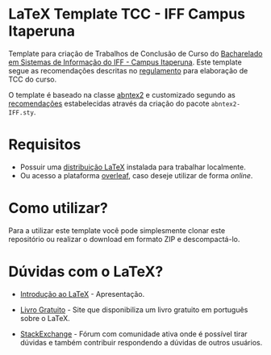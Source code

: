 # LaTeX Template TCC - IFF Campus Itaperuna

Template para criação de Trabalhos de Conclusão de Curso do [Bacharelado em Sistemas de Informação do IFF - Campus Itaperuna](https://portal1.iff.edu.br/nossos-campi/itaperuna/cursos/cursos-superiores/sistemas-informacao). Este template segue as recomendações descritas no [regulamento](https://portal1.iff.edu.br/nossos-campi/itaperuna/cursos/orientacoes-gerais-para-a-construcao-do-tcc.pdf) para elaboração de TCC do curso.

O template é baseado na classe [abntex2](https://www.abntex.net.br/) e customizado segundo as [recomendações](https://github.com/abntex/abntex2/wiki/ComoCustomizar) estabelecidas através da criação do pacote `abntex2-IFF.sty`.

# Requisitos
* Possuir uma [distribuição LaTeX](http://www.tug.org/interest.html#free) instalada para trabalhar localmente.
* Ou acesso a plataforma [overleaf](https://pt.overleaf.com/), caso deseje utilizar de forma *online*.

# Como utilizar?

Para a utilizar este template você pode simplesmente clonar este repositório ou realizar o download em formato ZIP e descompactá-lo.


# Dúvidas com o LaTeX?
* [Introdução ao LaTeX](https://drive.google.com/file/d/1TcXXP-e4wDQ5xRj4YRksMZdgwGQMM373/view?usp=sharing) - Apresentação.

* [Livro Gratuito](https://books.google.com.br/books?id=f2BelqrXOIUC&pg=PA1&source=gbs_toc_r#v=onepage&q&f=false) - Site que disponibiliza um livro gratuito em português sobre o LaTeX.

* [StackExchange](https://tex.stackexchange.com/) - Fórum com comunidade ativa onde é possível tirar dúvidas e também contribuir respondendo a dúvidas de outros usuários.

